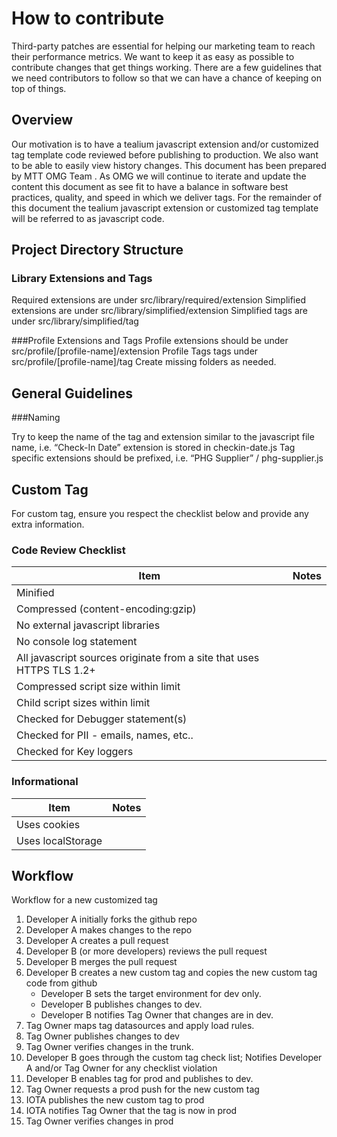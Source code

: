 # How to contribute

Third-party patches are essential for helping our marketing team to reach their performance metrics. 
We want to keep it as easy as possible to contribute changes that
get things working. There are a few guidelines that we
need contributors to follow so that we can have a chance of keeping on
top of things.

## Overview
Our motivation is to have a tealium javascript extension and/or customized tag template code reviewed before publishing to production.  We also want to be able to easily view history changes. 
This document has been prepared by MTT OMG Team .  As OMG we will continue to iterate and update the content this document as see fit to have a balance in software best practices, quality, and speed in which we deliver tags.
For the remainder of this document the tealium javascript extension or customized tag template will be referred to as javascript code.

## Project Directory Structure

### Library Extensions and Tags
Required extensions are under src/library/required/extension
Simplified extensions are under src/library/simplified/extension
Simplified tags are under src/library/simplified/tag

###Profile Extensions and Tags
Profile extensions should be under src/profile/[profile-name]/extension
Profile Tags tags under src/profile/[profile-name]/tag
Create missing folders as needed.

## General Guidelines

###Naming

Try to keep the name of the tag and extension similar to the javascript file name, i.e. “Check-In Date” extension is stored in checkin-date.js
Tag specific extensions should be prefixed, i.e. “PHG Supplier” / phg-supplier.js

## Custom Tag

For custom tag, ensure you respect the checklist below and provide any extra information.

### Code Review Checklist

| Item   |      Notes |
|----------|:------:|
| Minified |   |
| Compressed (content-encoding:gzip) |   |
| No external javascript libraries|   |
| No console log statement|   |
| All javascript sources originate from a site that uses HTTPS TLS 1.2+|   |
| Compressed script size within limit|   |
| Child script sizes within limit|   |
| Checked for Debugger statement(s)|   |
| Checked for PII - emails, names, etc..|   |
| Checked for Key loggers|   |

### Informational

| Item   |      Notes |
|----------|:------:|
| Uses cookies |   |
| Uses localStorage |   |

## Workflow

Workflow for a new customized tag

1. Developer A initially forks the github repo
2. Developer A makes changes to the repo
3. Developer A creates a pull request
4. Developer B (or more developers) reviews the pull request
5. Developer B merges the pull request
6. Developer B creates a new custom tag and copies the new custom tag code from github
	* Developer B sets the target environment for dev only.
	* Developer B publishes changes to dev.
	* Developer B notifies Tag Owner that changes are in dev.
7. Tag Owner maps tag datasources and apply load rules.
8. Tag Owner publishes changes to dev
9. Tag Owner verifies changes in the trunk.
10. Developer B goes through the custom tag check list; Notifies Developer A and/or Tag Owner for any checklist violation
11. Developer B enables tag for prod and publishes to dev.
12. Tag Owner requests a prod push for the new custom tag
13. IOTA publishes the new custom tag to prod
14. IOTA notifies Tag Owner that the tag is now in prod
15. Tag Owner verifies changes in prod
